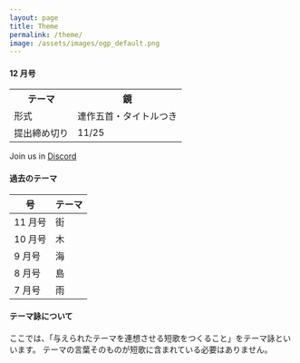 ```yaml
---
layout: page
title: Theme
permalink: /theme/
image: /assets/images/ogp_default.png
---
```


#### 12 月号

<table class="table table-striped table-bordered">
  <tbody>
    <tr>
      <th>テーマ</th>
      <th>鏡</th>
    </tr>
    <tr>
      <td>形式</td>
      <td>連作五首・タイトルつき</td>
    </tr>
    <tr>
      <td>提出締め切り</td>
      <td>11/25</td>
    </tr>
  </tbody>
</table>

Join us in <i class="fa-brands fa-discord"></i> [Discord](https://discord.gg/WyV2XHN6z2)

#### 過去のテーマ

<table class="table table-striped table-bordered">
  <thead>
    <tr>
      <th>号</th>
      <th>テーマ</th>
    </tr>
  </thead>
  <tbody class="table-group-divider">
    <tr>
      <td>11 月号</td>
      <td>街</td>
    </tr>
    <tr>
      <td>10 月号</td>
      <td>木</td>
    </tr>
    <tr>
      <td>9 月号</td>
      <td>海</td>
    </tr>
    <tr>
      <td>8 月号</td>
      <td>島</td>
    </tr>
    <tr>
      <td>7 月号</td>
      <td>雨</td>
    </tr>
  </tbody>
</table>

#### テーマ詠について

ここでは、「与えられたテーマを連想させる短歌をつくること」をテーマ詠といいます。
テーマの言葉そのものが短歌に含まれている必要はありません。
